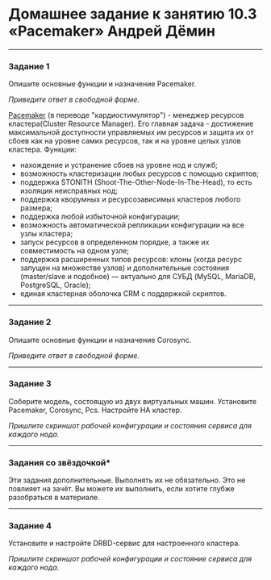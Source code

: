 # Домашнее задание к занятию 10.3 «Pacemaker» Андрей Дёмин

---

### Задание 1

Опишите основные функции и назначение Pacemaker.

*Приведите ответ в свободной форме.*

<ins>Pacemaker</ins> (в переводе "кардиостимулятор") - менеджер ресурсов кластера(Cluster Resource Manager). Его главная задача - достижение максимальной доступности управляемых им ресурсов и защита их от сбоев как на уровне самих ресурсов, так и на уровне целых узлов кластера. 
Функции:
- нахождение и устранение сбоев на уровне нод и служб;
- возможность кластеризации любых ресурсов с помощью скриптов;
- поддержка STONITH (Shoot-The-Other-Node-In-The-Head), то есть изоляция неисправных нод;
- поддержка кворумных и ресурсозависимых кластеров любого размера;
- поддержка любой избыточной конфигурации;
- возможность автоматической репликации конфигурации на все узлы кластера;
- запуск ресурсов в определенном порядке, а также их совместимость на одном узле;
- поддержка расширенных типов ресурсов: клоны (когда ресурс запущен на множестве узлов) и дополнительные состояния (master/slave и подобное) — актуально для СУБД (MySQL, MariaDB, PostgreSQL, Oracle);
- единая кластерная оболочка CRM с поддержкой скриптов.
---

### Задание 2

Опишите основные функции и назначение Corosync.

*Приведите ответ в свободной форме.*

---

### Задание 3

Соберите модель, состоящую из двух виртуальных машин. Установите Pacemaker, Corosync, Pcs. Настройте HA кластер.

*Пришлите скриншот рабочей конфигурации и состояния сервиса для каждого нода.*

---

### Задания со звёздочкой*
Эти задания дополнительные. Выполнять их не обязательно. Это не повлияет на зачёт. Вы можете их выполнить, если хотите глубже разобраться в материале.
 
---

### Задание 4

Установите и настройте DRBD-сервис для настроенного кластера.

*Пришлите скриншот рабочей конфигурации и состояние сервиса для каждого нода.*


